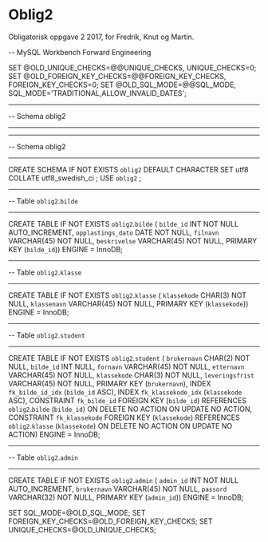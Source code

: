 # Oblig2
Obligatorisk oppgave 2 2017, for Fredrik, Knut og Martin.

-- MySQL Workbench Forward Engineering

SET @OLD_UNIQUE_CHECKS=@@UNIQUE_CHECKS, UNIQUE_CHECKS=0;
SET @OLD_FOREIGN_KEY_CHECKS=@@FOREIGN_KEY_CHECKS, FOREIGN_KEY_CHECKS=0;
SET @OLD_SQL_MODE=@@SQL_MODE, SQL_MODE='TRADITIONAL,ALLOW_INVALID_DATES';

-- -----------------------------------------------------
-- Schema oblig2
-- -----------------------------------------------------

-- -----------------------------------------------------
-- Schema oblig2
-- -----------------------------------------------------
CREATE SCHEMA IF NOT EXISTS `oblig2` DEFAULT CHARACTER SET utf8 COLLATE utf8_swedish_ci ;
USE `oblig2` ;

-- -----------------------------------------------------
-- Table `oblig2`.`bilde`
-- -----------------------------------------------------
CREATE TABLE IF NOT EXISTS `oblig2`.`bilde` (
  `bilde_id` INT NOT NULL AUTO_INCREMENT,
  `opplastings_dato` DATE NOT NULL,
  `filnavn` VARCHAR(45) NOT NULL,
  `beskrivelse` VARCHAR(45) NOT NULL,
  PRIMARY KEY (`bilde_id`))
ENGINE = InnoDB;


-- -----------------------------------------------------
-- Table `oblig2`.`klasse`
-- -----------------------------------------------------
CREATE TABLE IF NOT EXISTS `oblig2`.`klasse` (
  `klassekode` CHAR(3) NOT NULL,
  `klassenavn` VARCHAR(45) NOT NULL,
  PRIMARY KEY (`klassekode`))
ENGINE = InnoDB;


-- -----------------------------------------------------
-- Table `oblig2`.`student`
-- -----------------------------------------------------
CREATE TABLE IF NOT EXISTS `oblig2`.`student` (
  `brukernavn` CHAR(2) NOT NULL,
  `bilde_id` INT NULL,
  `fornavn` VARCHAR(45) NOT NULL,
  `etternavn` VARCHAR(45) NOT NULL,
  `klassekode` CHAR(3) NOT NULL,
  `leveringsfrist` VARCHAR(45) NOT NULL,
  PRIMARY KEY (`brukernavn`),
  INDEX `fk_bilde_id_idx` (`bilde_id` ASC),
  INDEX `fk_klassekode_idx` (`klassekode` ASC),
  CONSTRAINT `fk_bilde_id`
    FOREIGN KEY (`bilde_id`)
    REFERENCES `oblig2`.`bilde` (`bilde_id`)
    ON DELETE NO ACTION
    ON UPDATE NO ACTION,
  CONSTRAINT `fk_klassekode`
    FOREIGN KEY (`klassekode`)
    REFERENCES `oblig2`.`klasse` (`klassekode`)
    ON DELETE NO ACTION
    ON UPDATE NO ACTION)
ENGINE = InnoDB;


-- -----------------------------------------------------
-- Table `oblig2`.`admin`
-- -----------------------------------------------------
CREATE TABLE IF NOT EXISTS `oblig2`.`admin` (
  `admin_id` INT NOT NULL AUTO_INCREMENT,
  `brukernavn` VARCHAR(45) NOT NULL,
  `passord` VARCHAR(32) NOT NULL,
  PRIMARY KEY (`admin_id`))
ENGINE = InnoDB;


SET SQL_MODE=@OLD_SQL_MODE;
SET FOREIGN_KEY_CHECKS=@OLD_FOREIGN_KEY_CHECKS;
SET UNIQUE_CHECKS=@OLD_UNIQUE_CHECKS;

